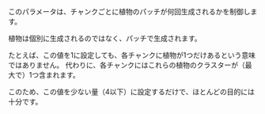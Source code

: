このパラメータは、チャンクごとに植物のパッチが何回生成されるかを制御します。

植物は個別に生成されるのではなく、パッチで生成されます。

たとえば、この値を1に設定しても、各チャンクに植物が1つだけあるという意味ではありません。 代わりに、各チャンクにはこれらの植物のクラスターが（最大で）1つ含まれます。

このため、この値を少ない量（4以下）に設定するだけで、ほとんどの目的には十分です。